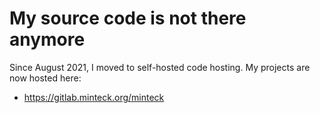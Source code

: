 # My source code is not there anymore
 
 Since August 2021, I moved to self-hosted code hosting. My projects are now hosted here:
 * https://gitlab.minteck.org/minteck
